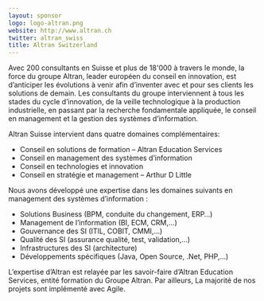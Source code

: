 ```yaml
---
layout: sponsor
logo: logo-altran.png
website: http://www.altran.ch
twitter: altran_swiss
title: Altran Switzerland
---
```


Avec 200 consultants en Suisse et plus de 18'000 à travers le monde, la force du groupe Altran, leader européen du conseil en innovation, est d’anticiper les évolutions à venir afin d’inventer avec et pour ses clients les solutions de demain. Les consultants du groupe interviennent à tous les stades du cycle d’innovation, de la veille technologique à la production industrielle, en passant par la recherche fondamentale appliquée, le conseil en management et la gestion des systèmes d’information.

Altran Suisse intervient dans quatre domaines complémentaires:
* Conseil en solutions de formation – Altran Education Services
* Conseil en management des systèmes d’information
* Conseil en technologies et innovation
* Conseil en stratégie et management – Arthur D Little

Nous avons développé une expertise dans les domaines suivants en management des systèmes d’information :
* Solutions Business (BPM, conduite du changement, ERP…)
* Management de l’information (BI, ECM, CRM,…)
* Gouvernance des SI (ITIL, COBIT, CMMI,…)
* Qualité des SI (assurance qualité, test, validation,…)
* Infrastructures des SI (architecture)
* Développements spécifiques (Java, Open Source, .Net, PHP,…)

L’expertise d’Altran est relayée par les savoir-faire d’Altran Education Services, entité formation du Groupe Altran. Par ailleurs, La majorité de nos projets sont implémenté avec Agile.